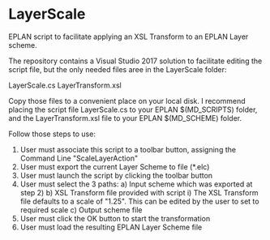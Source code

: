 # LayerScale
EPLAN script to facilitate applying an XSL Transform to an EPLAN Layer scheme.

The repository contains a Visual Studio 2017 solution to facilitate editing the script file, but the only needed files aree in the LayerScale folder:

LayerScale.cs
LayerTransform.xsl

Copy those files to a convenient place on your local disk. I recommend placing the script file LayerScale.cs to your EPLAN $(MD_SCRIPTS) folder, and the LayerTransform.xsl file to your EPLAN $(MD_SCHEME) folder.

Follow those steps to use:

1) User must associate this script to a toolbar button, assigning the Command Line "ScaleLayerAction"
2) User must export the current Layer Scheme to file (*.elc)
3) User must launch the script by clicking the toolbar button
4) User must select the 3 paths:
    a) Input scheme which was exported at step 2)
    b) XSL Transform file provided with script
        i) The XSL Transform file defaults to a scale of "1.25". This can be edited by the user to set to required scale
    c) Output scheme file
5) User must click the OK button to start the transformation
6) User must load the resulting EPLAN Layer Scheme file
